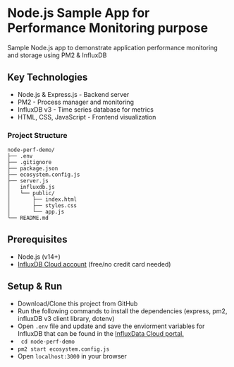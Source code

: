 # Node.js Sample App for Performance Monitoring purpose

Sample Node.js app to demonstrate application performance monitoring and storage using PM2 &amp; InfluxDB

## Key Technologies
- Node.js & Express.js - Backend server
- PM2 - Process manager and monitoring
- InfluxDB v3 - Time series database for metrics
- HTML, CSS, JavaScript - Frontend visualization

### Project Structure

```
node-perf-demo/
├── .env
├── .gitignore
├── package.json
├── ecosystem.config.js
├── server.js
│   influxdb.js
│   └── public/
│       ├── index.html
│       ├── styles.css
│       └── app.js
└── README.md
```

## Prerequisites
- Node.js (v14+)
- [InfluxDB Cloud account](https://www.influxdata.com/get-influxdb/) (free/no credit card needed)

## Setup & Run

- Download/Clone this project from GitHub
- Run the following commands to install the dependencies (express, pm2, influxDB v3 client library, dotenv)
- Open ```.env``` file and update and save the enviorment variables for InfluxDB that can be found in the [InfluxData Cloud portal.](https://cloud2.influxdata.com/signup)
- ``` cd node-perf-demo```
- ``` pm2 start ecosystem.config.js ```
- Open ```localhost:3000``` in your browser
